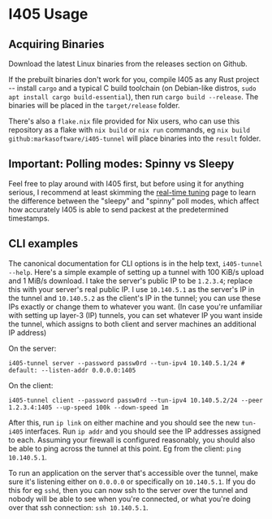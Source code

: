 # I405 Usage
## Acquiring Binaries
Download the latest Linux binaries from the releases section on Github.

If the prebuilt binaries don't work for you, compile I405 as any Rust project -- install `cargo` and
a typical C build toolchain (on Debian-like distros, `sudo apt install cargo build-essential`), then
run `cargo build --release`. The binaries will be placed in the `target/release` folder.

There's also a `flake.nix` file provided for Nix users, who can use this repository as a flake with
`nix build` or `nix run` commands, eg `nix build github:markasoftware/i405-tunnel` will place
binaries into the `result` folder.
## Important: Polling modes: Spinny vs Sleepy
Feel free to play around with I405 first, but before using it for anything serious, I recommend at
least skimming the [real-time tuning](./real-time-tuning.md) page to learn the difference between
the "sleepy" and "spinny" poll modes, which affect how accurately I405 is able to send packest at
the predetermined timestamps.
## CLI examples
The canonical documentation for CLI options is in the help text, `i405-tunnel --help`. Here's a
simple example of setting up a tunnel with 100 KiB/s upload and 1 MiB/s download. I take the
server's public IP to be `1.2.3.4`; replace this with your server's real public IP. I use
`10.140.5.1` as the server's IP in the tunnel and `10.140.5.2` as the client's IP in the tunnel; you
can use these IPs exactly or change them to whatever you want. (In case you're unfamiliar with
setting up layer-3 (IP) tunnels, you can set whatever IP you want inside the tunnel, which assigns
to both client and server machines an additional IP address)

On the server:

```
i405-tunnel server --password passw0rd --tun-ipv4 10.140.5.1/24 # default: --listen-addr 0.0.0.0:1405
```

On the client:

```
i405-tunnel client --password passw0rd --tun-ipv4 10.140.5.2/24 --peer 1.2.3.4:1405 --up-speed 100k --down-speed 1m
```

After this, run `ip link` on either machine and you should see the new `tun-i405` interfaces. Run
`ip addr` and you should see the IP addresses assigned to each. Assuming your firewall is configured
reasonably, you should also be able to ping across the tunnel at this point. Eg from the client:
`ping 10.140.5.1`.

To run an application on the server that's accessible over the tunnel, make sure it's listening
either on `0.0.0.0` or specifically on `10.140.5.1`. If you do this for eg `sshd`, then you can now
ssh to the server over the tunnel and nobody will be able to see when you're connected, or what
you're doing over that ssh connection: `ssh 10.140.5.1`.
